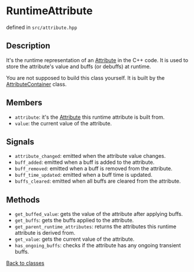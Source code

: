 ﻿RuntimeAttribute
=================

defined in `src/attribute.hpp`

## Description

It's the runtime representation of an [Attribute](Attribute.md) in the C++ code. 
It is used to store the attribute's value and buffs (or debuffs) at runtime.

You are not supposed to build this class yourself. 
It is built by the [AttributeContainer](AttributeContainer.md) class.

## Members

- `attribute`: it's the [Attribute](Attribute.md) this runtime attribute is built from.
- `value`: the current value of the attribute.

## Signals

- `attribute_changed`: emitted when the attribute value changes.
- `buff_added`: emitted when a buff is added to the attribute.
- `buff_removed`: emitted when a buff is removed from the attribute.
- `buff_time_updated`: emitted when a buff time is updated.
- `buffs_cleared`: emitted when all buffs are cleared from the attribute.

## Methods

- `get_buffed_value`: gets the value of the attribute after applying buffs.
- `get_buffs`: gets the buffs applied to the attribute.
- `get_parent_runtime_attributes`: returns the attributes this runtime attribute is derived from. 
- `get_value`: gets the current value of the attribute.
- `has_ongoing_buffs`: checks if the attribute has any ongoing transient buffs.

[Back to classes](README.md)

